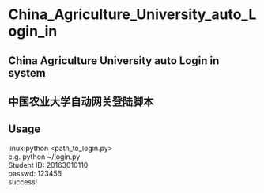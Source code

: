 # China_Agriculture_University_auto_Login_in
China Agriculture University auto Login in system
----
中国农业大学自动网关登陆脚本
---
Usage
---
linux:python <path_to_login.py>    
e.g. python ~/login.py   
Student ID:
20163010110    
passwd:
123456   
success!


